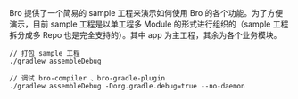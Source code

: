 Bro 提供了一个简易的 sample 工程来演示如何使用 Bro 的各个功能。为了方便演示，目前 sample 工程是以单工程多 Module 的形式进行组织的（sample 工程拆分成多 Repo 也是完全支持的）。其中 app 为主工程，其余为各个业务模块。

``` shell
// 打包 sample 工程
./gradlew assembleDebug

// 调试 bro-compiler 、bro-gradle-plugin
./gradlew assembleDebug -Dorg.gradle.debug=true --no-daemon
```




